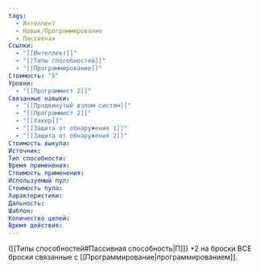 ```yaml
---
tags:
  - Интеллект
  - Навык/Программирование
  - Пассивная
Ссылки:
  - "[[Интеллект]]"
  - "[[Типы способностей]]"
  - "[[Программирование]]"
Стоимость: "5"
Уровни:
  - "[[Программист 2]]"
Связанные навыки:
  - "[[Продвинутый взлом систем]]"
  - "[[Программист 2]]"
  - "[[Хакер]]"
  - "[[Защита от обнаружения 1]]"
  - "[[Защита от обнаружения 2]]"
Стоимость выкупа:
Источник:
Тип способности:
Время применения:
Стоимость применения:
Используемый пул:
Стоимость пула:
Характеристики:
Дальность:
Шаблон:
Количество целей:
Время действия:
---
```

([[Типы способностей#Пассивная способность|П]]) +2 на броски ВСЕ броски связанные с [[Программирование|программированием]]. 